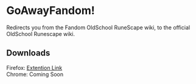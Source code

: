 # GoAwayFandom!
Redirects you from the Fandom OldSchool RuneScape wiki, to the official OldSchool Runescape wiki.
## Downloads
Firefox: [Extention Link](https://addons.mozilla.org/en-CA/firefox/addon/goawayfandom/)  
Chrome: Coming Soon
